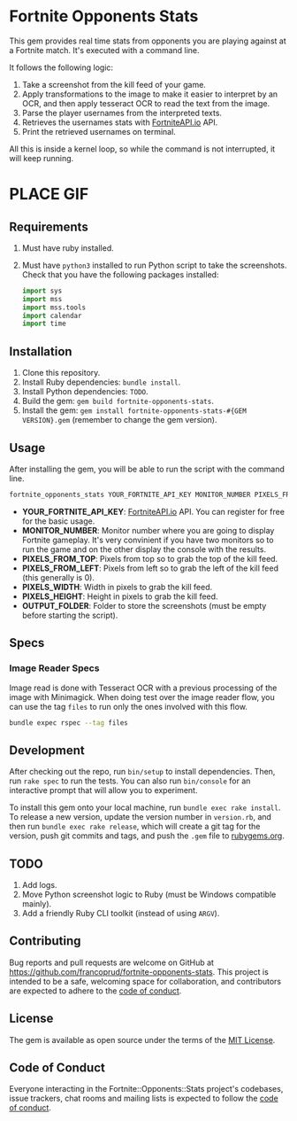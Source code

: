 # Fortnite Opponents Stats

This gem provides real time stats from opponents you are playing against at a Fortnite match. It's executed with a command line.

It follows the following logic:

1. Take a screenshot from the kill feed of your game.
2. Apply transformations to the image to make it easier to interpret by an OCR, and then apply tesseract OCR to read the text from the image.
3. Parse the player usernames from the interpreted texts.
4. Retrieves the usernames stats with [FortniteAPI.io](https://fortniteapi.io/) API.
5. Print the retrieved usernames on terminal.

All this is inside a kernel loop, so while the command is not interrupted, it will keep running.

# PLACE GIF

## Requirements

1. Must have ruby installed.
2. Must have `python3` installed to run Python script to take the screenshots. Check that you have the following packages installed:

    ```python
    import sys
    import mss
    import mss.tools
    import calendar
    import time
    ```

## Installation

1. Clone this repository.
2. Install Ruby dependencies: `bundle install`.
3. Install Python dependencies: `TODO`.
4. Build the gem: `gem build fortnite-opponents-stats`.
5. Install the gem: `gem install fortnite-opponents-stats-#{GEM VERSION}.gem` (remember to change the gem version).

## Usage

After installing the gem, you will be able to run the script with the command line.

```bash
fortnite_opponents_stats YOUR_FORTNITE_API_KEY MONITOR_NUMBER PIXELS_FROM_TOP PIXELS_FROM_LEFT PIXELS_WIDTH PIXELS_HEIGHT OUTPUT_FOLDER
```

- **YOUR_FORTNITE_API_KEY**: [FortniteAPI.io](https://fortniteapi.io/) API. You can register for free for the basic usage.
- **MONITOR_NUMBER**: Monitor number where you are going to display Fortnite gameplay. It's very convinient if you have two monitors so to run the game and on the other display the console with the results.
- **PIXELS_FROM_TOP**: Pixels from top so to grab the top of the kill feed.
- **PIXELS_FROM_LEFT**: Pixels from left so to grab the left of the kill feed (this generally is 0).
- **PIXELS_WIDTH**: Width in pixels to grab the kill feed.
- **PIXELS_HEIGHT**: Height in pixels to grab the kill feed.
- **OUTPUT_FOLDER**: Folder to store the screenshots (must be empty before starting the script).

## Specs
### Image Reader Specs

Image read is done with Tesseract OCR with a previous processing of the image with Minimagick. When 
doing test over the image reader flow, you can use the tag `files` to run only the ones involved 
with this flow. 

```bash
bundle expec rspec --tag files
```

## Development

After checking out the repo, run `bin/setup` to install dependencies. Then, run `rake spec` to run the tests. You can also run `bin/console` for an interactive prompt that will allow you to experiment.

To install this gem onto your local machine, run `bundle exec rake install`. To release a new version, update the version number in `version.rb`, and then run `bundle exec rake release`, which will create a git tag for the version, push git commits and tags, and push the `.gem` file to [rubygems.org](https://rubygems.org).

## TODO

1. Add logs.
2. Move Python screenshot logic to Ruby (must be Windows compatible mainly).
3. Add a friendly Ruby CLI toolkit (instead of using `ARGV`).

## Contributing

Bug reports and pull requests are welcome on GitHub at https://github.com/francoprud/fortnite-opponents-stats. This project is intended to be a safe, welcoming space for collaboration, and contributors are expected to adhere to the [code of conduct](https://github.com/[USERNAME]/fortnite-opponents-stats/blob/master/CODE_OF_CONDUCT.md).


## License

The gem is available as open source under the terms of the [MIT License](https://opensource.org/licenses/MIT).

## Code of Conduct

Everyone interacting in the Fortnite::Opponents::Stats project's codebases, issue trackers, chat rooms and mailing lists is expected to follow the [code of conduct](https://github.com/[USERNAME]/fortnite-opponents-stats/blob/master/CODE_OF_CONDUCT.md).
